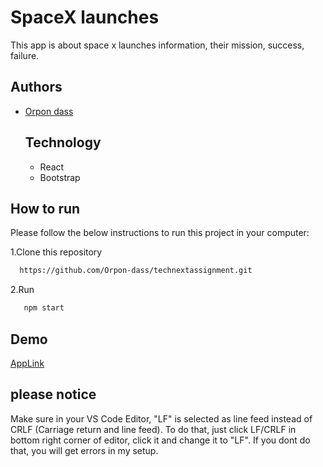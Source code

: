 # SpaceX launches

This app is about space x launches information, their mission, success, failure.

## Authors

- [Orpon dass](https://github.com/Orpon-dass)

  ## Technology

  - React
  - Bootstrap

## How to run

Please follow the below instructions to run this project in your computer:

1.Clone this repository

```bash
  https://github.com/Orpon-dass/technextassignment.git
```

2.Run

```bash
   npm start
```

## Demo

[AppLink](https://tender-yalow-9f784e.netlify.app/)

## please notice

Make sure in your VS Code Editor, "LF" is selected as line feed instead of CRLF (Carriage return and line feed). To do that, just click LF/CRLF in bottom right corner of editor, click it and change it to "LF". If you dont do that, you will get errors in my setup.
